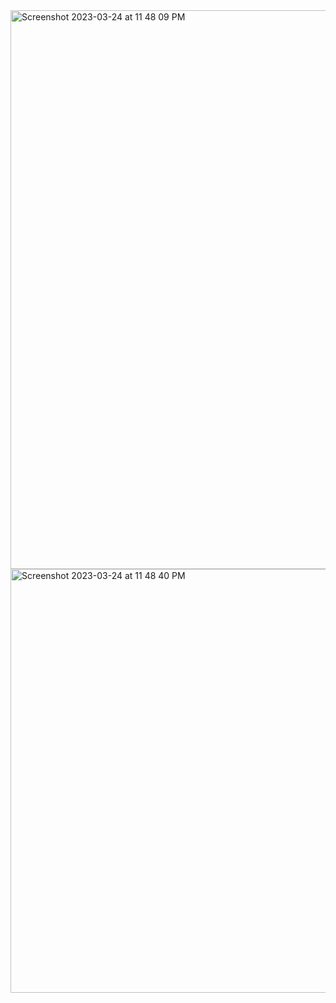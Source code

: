 <img width="894" alt="Screenshot 2023-03-24 at 11 48 09 PM" src="https://user-images.githubusercontent.com/43849911/227607759-641a9482-49c2-400f-a37d-c010782833bf.png">

<img width="678" alt="Screenshot 2023-03-24 at 11 48 40 PM" src="https://user-images.githubusercontent.com/43849911/227607853-aba0c11e-9219-4ad5-9407-edd52f26277d.png">
